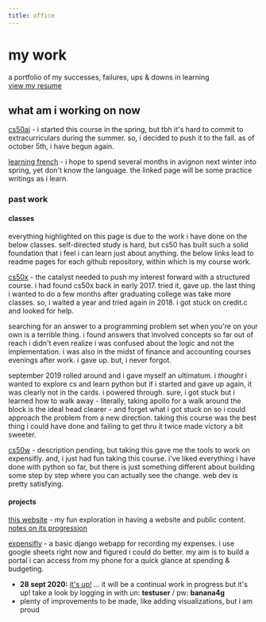 ```yaml
---
title: office
---
```


# my work

a portfolio of my successes, failures, ups & downs in learning  
[view my resume](/assets/files/resume.pdf)  


## what am i working on now

[cs50ai](/cs50ai) - i started this course in the spring, but tbh it's hard to commit to extracurriculars during the summer. so, i decided to push it to the fall. as of october 5th, i have begun again.  


[learning french](french) - i hope to spend several months in avignon next winter into spring, yet don't know the language. the linked page will be some practice writings as i learn.  
  
  
### past work

#### classes
everything highlighted on this page is due to the work i have done on the below classes. self-directed study is hard, but cs50 has built such a solid foundation that i feel i can learn just about anything. the below links lead to readme pages for each github repository, within which is my course work.  


[cs50x](/cs50x) - the catalyst needed to push my interest forward with a structured course. i had found cs50x back in early 2017. tried it, gave up. the last thing i wanted to do a few months after graduating college was take more classes. so, i waited a year and tried again in 2018. i got stuck on credit.c and looked for help.  

searching for an answer to a programming problem set when you're on your own is a terrible thing. i found answers that involved concepts so far out of reach i didn't even realize i was confused about the logic and not the implementation. i was also in the midst of finance and accounting courses evenings after work. i gave up. but, i never forgot.  

september 2019 rolled around and i gave myself an ultimatum. i *thought* i wanted to explore cs and learn python but if i started and gave up again, it was clearly not in the cards. i powered through. sure, i got stuck but i learned how to walk away - literally, taking apollo for a walk around the block is the ideal head clearer - and forget what i got stuck on so i could approach the problem from a new direction. taking this course was the best thing i could have done and failing to get thru it twice made victory a bit sweeter.  
  
  
[cs50w](/cs50w) - description pending, but taking this gave me the tools to work on expensifly. and, i just had fun taking this course. i've liked everything i have done with python so far, but there is just something different about building some step by step where you can actually see the change. web dev is pretty satisfying.  


#### projects

[this website](/) - my fun exploration in having a website and public content. [notes on its progression](website)  


[expensifly](/expensifly) - a basic django webapp for recording my expenses. i use google sheets right now and figured i could do better. my aim is to build a portal i can access from my phone for a quick glance at spending & budgeting.  
  - **28 sept 2020:** [it's up!](https://expensifly.herokuapp.com) ... it will be a continual work in progress but it's up! take a look by logging in with un: **testuser** / pw: **banana4g**
  - plenty of improvements to be made, like adding visualizations, but i am proud  
